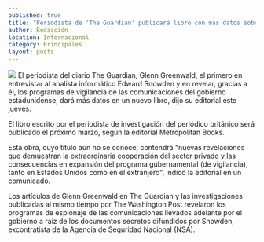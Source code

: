```yaml
---
published: true
title: "Periodista de 'The Guardian' publicará libro con más datos sobre espionaje de EU"
author: Redacción
location: Internacional
category: Principales
layout: posts
---
```


![](http://i.imgur.com/gHLFvCkm.jpg)
El periodista del diario The Guardian, Glenn Greenwald, el primero en entrevistar al analista informático Edward Snowden y en revelar, gracias a él, los programas de vigilancia de las comunicaciones del gobierno estadunidense, dará más datos en un nuevo libro, dijo su editorial este jueves.

El libro escrito por el periodista de investigación del periódico británico será publicado el próximo marzo, según la editorial Metropolitan Books.

Esta obra, cuyo título aún no se conoce, contendrá "nuevas revelaciones que demuestran la extraordinaria cooperación del sector privado y las consecuencias en expansión del programa gubernamental (de vigilancia), tanto en Estados Unidos como en el extranjero", indicó la editorial en un comunicado.

Los artículos de Glenn Greenwald en The Guardian y las investigaciones publicadas al mismo tiempo por The Washington Post revelaron los programas de espionaje de las comunicaciones llevados adelante por el gobierno a raíz de los documentos secretos difundidos por Snowden, excontratista de la Agencia de Seguridad Nacional (NSA).
